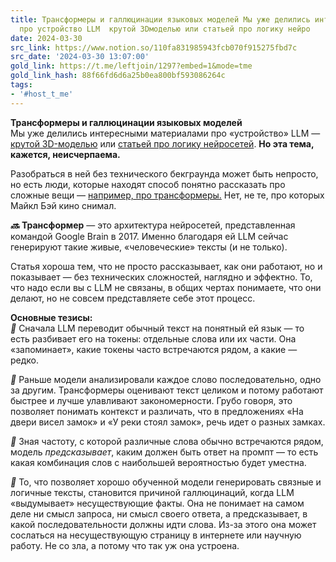 ```yaml
---
title: Трансформеры и галлюцинации языковых моделей Мы уже делились интересными материалами
  про устройство LLM  крутой 3Dмоделью или статьей про логику нейро
date: 2024-03-30
src_link: https://www.notion.so/110fa831985943fcb070f915275fbd7c
src_date: '2024-03-30 13:07:00'
gold_link: https://t.me/leftjoin/1297?embed=1&mode=tme
gold_link_hash: 88f66fd6d6a25b0ea800bf593086264c
tags:
- '#host_t_me'
---
```


**Трансформеры и галлюцинации языковых моделей**  
Мы уже делились интересными материалами про «устройство» LLM — [крутой 3D-моделью](https://t.me/leftjoin/1242) или [статьей про логику нейросетей](https://t.me/leftjoin/1239). **Но эта тема, кажется, неисчерпаема.**  
  
Разобраться в ней без технического бекграунда может быть непросто, но есть люди, которые находят способ понятно рассказать про сложные вещи — [например, про трансформеры.](https://ig.ft.com/generative-ai/) Нет, не те, про которых Майкл Бэй кино снимал.  
  
*****🔜***** **Трансформер** — это архитектура нейросетей, представленная командой Google Brain в 2017. Именно благодаря ей LLM сейчас генерируют такие живые, «человеческие» тексты (и не только).  
  
Статья хороша тем, что не просто рассказывает, как они работают, но и показывает — без технических сложностей, наглядно и эффектно. То, что надо если вы с LLM не связаны, в общих чертах понимаете, что они делают, но не совсем представляете себе этот процесс.  
  
**Основные тезисы:**  
***💬*** Сначала LLM переводит обычный текст на понятный ей язык — то есть разбивает его на токены: отдельные слова или их части. Она «запоминает», какие токены часто встречаются рядом, а какие — редко.  
  
***💬*** Раньше модели анализировали каждое слово последовательно, одно за другим. Трансформеры оценивают текст целиком и потому работают быстрее и лучше улавливают закономерности. Грубо говоря, это позволяет понимать контекст и различать, что в предложениях «На двери висел замок» и «У реки стоял замок», речь идет о разных замках.  
  
***💬*** Зная частоту, с которой различные слова обычно встречаются рядом, модель *предсказывает*, каким должен быть ответ на промпт — то есть какая комбинация слов с наибольшей вероятностью будет уместна.  
  
***💬*** То, что позволяет хорошо обученной модели генерировать связные и логичные тексты, становится причиной галлюцинаций, когда LLM «выдумывает» несуществующие факты. Она не понимает на самом деле ни смысл запроса, ни смысл своего ответа, а предсказывает, в какой последовательности должны идти слова. Из-за этого она может сослаться на несуществующую страницу в интернете или научную работу. Не со зла, а потому что так уж она устроена.